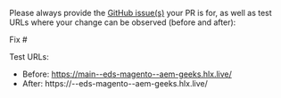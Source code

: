 Please always provide the [GitHub issue(s)](../issues) your PR is for, as well as test URLs where your change can be observed (before and after):

Fix #<gh-issue-id>

Test URLs:
- Before: https://main--eds-magento--aem-geeks.hlx.live/
- After: https://<branch>--eds-magento--aem-geeks.hlx.live/
